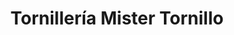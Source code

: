 ---
title: "Tornillería Mister Tornillo"
url: /caracas/tornilleria-mister-tornillo/
shop: hardware
---